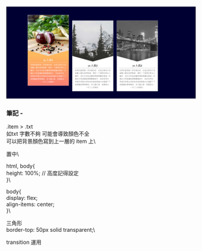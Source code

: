 ![圖文互動卡片](./L3.png "人員介紹卡片")

### 筆記 -

.item > .txt\
  如txt 字數不夠 可能會導致顏色不全\
  可以把背景顏色寫到上一層的 item 上\

置中\

  html, body{\
    height: 100%; // 高度記得設定\
  }\

  body{\
    display: flex;\
    align-items: center;\
  }\

三角形\
  border-top: 50px solid transparent;\

transition 運用
